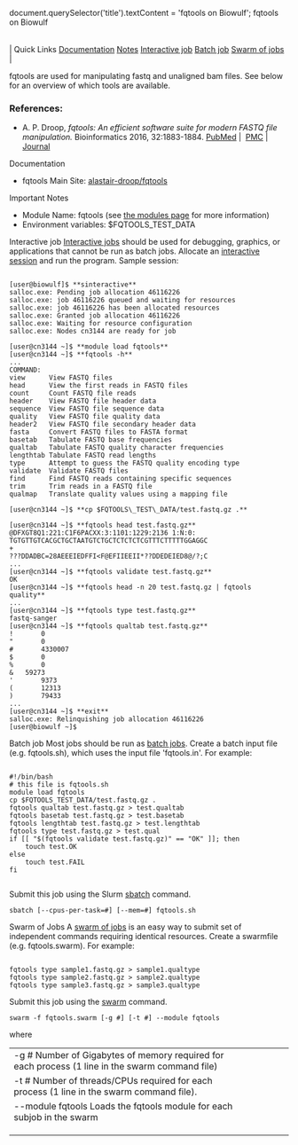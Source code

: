 

document.querySelector('title').textContent = 'fqtools on Biowulf';
fqtools on Biowulf


|  |
| --- |
| 
Quick Links
[Documentation](#doc)
[Notes](#notes)
[Interactive job](#int) 
[Batch job](#sbatch) 
[Swarm of jobs](#swarm) 
 |



fqtools are used for manipulating fastq and unaligned bam files. See below for an overview of which tools
are available.



### References:


* A. P. Droop, *fqtools: An efficient software suite for modern FASTQ file manipulation.* 
 Bioinformatics 2016, 32:1883-1884.
 [PubMed](https://www.ncbi.nlm.nih.gov/pubmed/27153699) | 
 [PMC](https://www.ncbi.nlm.nih.gov/pmc/articles/PMC4908325/) | 
 [Journal](https://academic.oup.com/bioinformatics/article-lookup/doi/10.1093/bioinformatics/btw088)


Documentation
* fqtools Main Site: [alastair-droop/fqtools](https://github.com/alastair-droop/fqtools)


Important Notes
* Module Name: fqtools (see [the modules page](/apps/modules.html) for more information)
* Environment variables: $FQTOOLS\_TEST\_DATA



Interactive job
[Interactive jobs](/docs/userguide.html#int) should be used for debugging, graphics, or applications that cannot be run as batch jobs.
Allocate an [interactive session](/docs/userguide.html#int) and run the program. Sample session:



```

[user@biowulf]$ **sinteractive**
salloc.exe: Pending job allocation 46116226
salloc.exe: job 46116226 queued and waiting for resources
salloc.exe: job 46116226 has been allocated resources
salloc.exe: Granted job allocation 46116226
salloc.exe: Waiting for resource configuration
salloc.exe: Nodes cn3144 are ready for job

[user@cn3144 ~]$ **module load fqtools**
[user@cn3144 ~]$ **fqtools -h**
...
COMMAND:
view      View FASTQ files
head      View the first reads in FASTQ files
count     Count FASTQ file reads
header    View FASTQ file header data
sequence  View FASTQ file sequence data
quality   View FASTQ file quality data
header2   View FASTQ file secondary header data
fasta     Convert FASTQ files to FASTA format
basetab   Tabulate FASTQ base frequencies
qualtab   Tabulate FASTQ quality character frequencies
lengthtab Tabulate FASTQ read lengths
type      Attempt to guess the FASTQ quality encoding type
validate  Validate FASTQ files
find      Find FASTQ reads containing specific sequences
trim      Trim reads in a FASTQ file
qualmap   Translate quality values using a mapping file

[user@cn3144 ~]$ **cp $FQTOOLS\_TEST\_DATA/test.fastq.gz .**

[user@cn3144 ~]$ **fqtools head test.fastq.gz**
@DFXGT8Q1:221:C1F6PACXX:3:1101:1229:2136 1:N:0:
TGTGTTGTCACGCTGCTAATGTCTGCTCTCTCTCGTTTCTTTTTGGAGGC
+
???DDADBC=28AEEEIEDFFI<F@EFIIEEII*??DDEDEIED8@/?;C
...
[user@cn3144 ~]$ **fqtools validate test.fastq.gz**
OK
[user@cn3144 ~]$ **fqtools head -n 20 test.fastq.gz | fqtools quality**
...
[user@cn3144 ~]$ **fqtools type test.fastq.gz**
fastq-sanger
[user@cn3144 ~]$ **fqtools qualtab test.fastq.gz**
!       0
"       0
#       4330007
$       0
%       0
&   59273
'       9373
(       12313
)       79433
...
[user@cn3144 ~]$ **exit**
salloc.exe: Relinquishing job allocation 46116226
[user@biowulf ~]$

```


Batch job
Most jobs should be run as [batch jobs](/docs/userguide.html#submit).
Create a batch input file (e.g. fqtools.sh), which uses the input file 'fqtools.in'. For example:



```

#!/bin/bash
# this file is fqtools.sh
module load fqtools
cp $FQTOOLS_TEST_DATA/test.fastq.gz .
fqtools qualtab test.fastq.gz > test.qualtab
fqtools basetab test.fastq.gz > test.basetab
fqtools lengthtab test.fastq.gz > test.lengthtab
fqtools type test.fastq.gz > test.qual
if [[ "$(fqtools validate test.fastq.gz)" == "OK" ]]; then
    touch test.OK
else
    touch test.FAIL
fi


```

Submit this job using the Slurm [sbatch](/docs/userguide.html) command.



```
sbatch [--cpus-per-task=#] [--mem=#] fqtools.sh
```

Swarm of Jobs 
A [swarm of jobs](/apps/swarm.html) is an easy way to submit set of independent commands requiring identical resources.
Create a swarmfile (e.g. fqtools.swarm). For example:



```

fqtools type sample1.fastq.gz > sample1.qualtype
fqtools type sample2.fastq.gz > sample2.qualtype
fqtools type sample3.fastq.gz > sample3.qualtype

```

Submit this job using the [swarm](/apps/swarm.html) command.



```
swarm -f fqtools.swarm [-g #] [-t #] --module fqtools
```

where


|  |  |  |  |  |  |
| --- | --- | --- | --- | --- | --- |
| -g #  Number of Gigabytes of memory required for each process (1 line in the swarm command file)
 | -t #  Number of threads/CPUs required for each process (1 line in the swarm command file).
 | --module fqtools  Loads the fqtools module for each subjob in the swarm 
 | |
 | |
 | |








